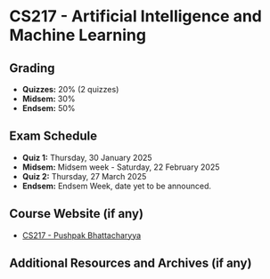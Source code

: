 # CS217 - Artificial Intelligence and Machine Learning

## Grading

- **Quizzes:** 20% (2 quizzes)
- **Midsem:** 30%
- **Endsem:** 50%

## Exam Schedule

- **Quiz 1:** Thursday, 30 January 2025
- **Midsem:** Midsem week - Saturday, 22 February 2025
- **Quiz 2:** Thursday, 27 March 2025
- **Endsem:** Endsem Week, date yet to be announced.

## Course Website (if any)

- [CS217 - Pushpak Bhattacharyya](https://www.cse.iitb.ac.in/~cs217/2025/)

## Additional Resources and Archives (if any)
